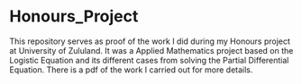 # Honours_Project
This repository serves as proof of the work I did during my Honours project at University of Zululand. It was a Applied Mathematics project based on the Logistic Equation and its different cases from solving the Partial Differential Equation. There is a pdf of the work I carried out for more details.
